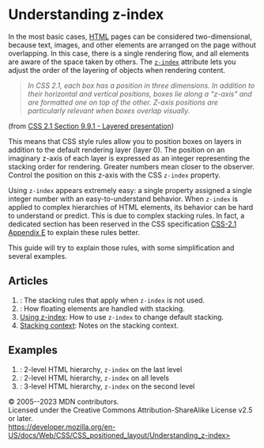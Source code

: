Understanding z-index
=====================

In the most basic cases,
[HTML](https://developer.mozilla.org/en-US/docs/Web/HTML) pages can be
considered two-dimensional, because text, images, and other elements are
arranged on the page without overlapping. In this case, there is a
single rendering flow, and all elements are aware of the space taken by
others. The [`z-index`](z-index.md) attribute lets you adjust the order
of the layering of objects when rendering content.

> *In CSS 2.1, each box has a position in three dimensions. In addition
> to their horizontal and vertical positions, boxes lie along a
> \"z-axis\" and are formatted one on top of the other. Z-axis positions
> are particularly relevant when boxes overlap visually.*

(from [CSS 2.1 Section 9.9.1 - Layered
presentation](https://www.w3.org/TR/CSS21/visuren.html#z-index))

This means that CSS style rules allow you to position boxes on layers in
addition to the default rendering layer (layer 0). The position on an
imaginary z-axis of each layer is expressed as an integer representing
the stacking order for rendering. Greater numbers mean closer to the
observer. Control the position on this z-axis with the CSS `z-index`
property.

Using `z-index` appears extremely easy: a single property assigned a
single integer number with an easy-to-understand behavior. When
`z-index` is applied to complex hierarchies of HTML elements, its
behavior can be hard to understand or predict. This is due to complex
stacking rules. In fact, a dedicated section has been reserved in the
CSS specification [CSS-2.1 Appendix
E](https://www.w3.org/TR/CSS21/zindex.html) to explain these rules
better.

This guide will try to explain those rules, with some simplification and
several examples.

Articles
--------

1. [](stacking_without_z-index.md): The
    stacking rules that apply when `z-index` is not used.
2. [](stacking_floating_elements.md): How
    floating elements are handled with stacking.
3. [Using z-index](using_z-index.md): How to use
    `z-index` to change default stacking.
4. [Stacking context](stacking_context.md): Notes on
    the stacking context.

Examples
--------

1. [](stacking_context_example_1.md): 2-level HTML
    hierarchy, `z-index` on the last level
2. [](stacking_context_example_2.md): 2-level HTML
    hierarchy, `z-index` on all levels
3. [](stacking_context_example_3.md): 3-level HTML
    hierarchy, `z-index` on the second level

© 2005--2023 MDN contributors.\
Licensed under the Creative Commons Attribution-ShareAlike License v2.5
or later.\
https://developer.mozilla.org/en-US/docs/Web/CSS/CSS_positioned_layout/Understanding_z-index>

